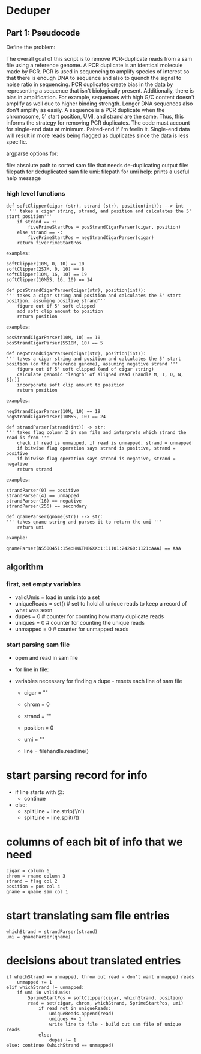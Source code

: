 # Deduper

## Part 1: Pseudocode
Define the problem:

The overall goal of this script is to remove PCR-duplicate reads from a sam file using a reference genome. A PCR duplicate is an identical molecule made by PCR. PCR is used in sequencing to amplify species of interest so that there is enough DNA to sequence and also to quench the signal to noise ratio in sequencing. PCR duplicates create bias in the data by representing a sequence that isn't biologically present. Additionally, there is bias in amplification. For example, sequences with high G/C content doesn't amplify as well due to higher binding strength. Longer DNA sequences also don't amplify as easily. A sequence is a PCR duplicate when the chromosome, 5' start position, UMI, and strand are the same. Thus, this informs the strategy for removing PCR duplicates. The code must account for single-end data at minimum. Paired-end if I'm feelin it. Single-end data will result in more reads being flagged as duplicates since the data is less specific. 

argparse options for:

file: absolute path to sorted sam file that needs de-duplicating
output file: filepath for deduplicated sam file
umi: filepath for umi
help: prints a useful help message

### high level functions 
```
def softClipper(cigar (str), strand (str), position(int)): --> int
 ''' takes a cigar string, strand, and position and calculates the 5' start position'''
    if strand == +:
        fivePrimeStartPos = posStrandCigarParser(cigar, position)
    else strand == -:
        fivePrimeStartPos = negStrandCigarParser(cigar)
    return fivePrimeStartPos

examples:

softClipper(10M, 0, 10) == 10
softClipper(2S7M, 0, 10) == 8
softClipper(10M, 16, 10) == 19
softClipper(10M5S, 16, 10) == 14

def posStrandCigarParser(cigar(str), position(int)):
''' takes a cigar string and position and calculates the 5' start position, assuming positive strand'''
    figure out if 5' soft clipped
    add soft clip amount to position
    return position

examples:

posStrandCigarParser(10M, 10) == 10
posStrandCigarParser(5S10M, 10) == 5

def negStrandCigarParser(cigar(str), position(int)):
''' takes a cigar string and position and calculates the 5' start position (on the reference genome), assuming negative strand '''
    figure out if 5' soft clipped (end of cigar string)
    calculate genomic "length" of aligned read (handle M, I, D, N, S[r])
    incorporate soft clip amount to position
    return position

examples:

negStrandCigarParser(10M, 10) == 19
negStrandCigarParser(10M5S, 10) == 24

def strandParser(strand(int)) -> str:
''' takes flag column 2 in sam file and interprets which strand the read is from '''
    check if read is unmapped. if read is unmapped, strand = unmapped
    if bitwise flag operation says strand is positive, strand = positive
    if bitwise flag operation says strand is negative, strand = negative
    return strand

examples:

strandParser(0) == positive
strandParser(4) == unmapped
strandParser(16) == negative
strandParser(256) == secondary

def qnameParser(qname(str)) --> str:
''' takes qname string and parses it to return the umi '''
    return umi

example:

qnameParser(NS500451:154:HWKTMBGXX:1:11101:24260:1121:AAA) == AAA
```
## algorithm

### first, set empty variables
- validUmis = load in umis into a set
- uniqueReads = set() # set to hold all unique reads to keep a record of what was seen
- dupes = 0 # counter for counting how many duplicate reads
- uniques = 0 # counter for counting the unique reads
- unmapped = 0 # counter for unmapped reads

### start parsing sam file
- open and read in sam file

- for line in file:
- variables necessary for finding a dupe - resets each line of sam file
    - cigar = ""
    - chrom = 0
    - strand = ""
    - position = 0
    - umi = ""

    - line = filehandle.readline()

# start parsing record for info
- if line starts with @:
    - continue
- else:
    - splitLine = line.strip('/n')
    - splitLine = line.split(/t)

# columns of each bit of info that we need
    cigar = column 6
    chrom = rname column 3
    strand = flag col 2
    position = pos col 4
    qname = qname sam col 1

# start translating sam file entries
    whichStrand = strandParser(strand)
    umi = qnameParser(qname)

# decisions about translated entries
    if whichStrand == unmapped, throw out read - don't want unmapped reads
        unmapped += 1
    elif whichStrand != unmapped:
        if umi in validUmis:
            5primeStartPos = softClipper(cigar, whichStrand, position)
            read = set(cigar, chrom, whichStrand, 5primeStartPos, umi)
                if read not in uniqueReads:
                    uniqueReads.append(read)
                    uniques += 1
                    write line to file - build out sam file of unique reads
                else:
                    dupes += 1
    else: continue (whichStrand == unmapped)
